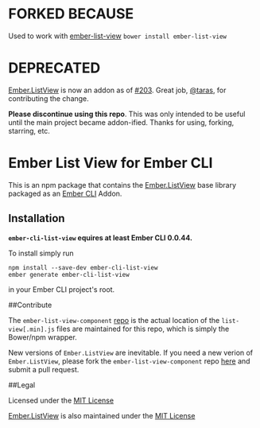 # FORKED BECAUSE

Used to work with [ember-list-view](https://github.com/geekingreen/ember-list-view) `bower install ember-list-view`

# DEPRECATED

[Ember.ListView](https://github.com/emberjs/list-view) is now an addon as of [#203](https://github.com/emberjs/list-view/pull/203). Great job, [@taras](https://github.com/taras), for contributing the change.

__Please discontinue using this repo__. This was only intended to be useful until the main project became addon-ified. Thanks for using, forking, starring, etc.

# Ember List View for Ember CLI #

This is an npm package that contains the [Ember.ListView](https://github.com/emberjs/list-view) base library packaged as an [Ember CLI](https://github.com/stefanpenner/ember-cli) Addon.

## Installation

**`ember-cli-list-view` equires at least Ember CLI 0.0.44.**

To install simply run

```
npm install --save-dev ember-cli-list-view
ember generate ember-cli-list-view
```

in your Ember CLI project's root.

##Contribute

The `ember-list-view-component` [repo](https://github.com/mysterlune/ember-list-view-component) is the actual location of the `list-view[.min].js` files are maintained for this repo, which is simply the Bower/npm wrapper.

New versions of `Ember.ListView` are inevitable. If you need a new verion of `Ember.ListView`, please fork the `ember-list-view-component` repo [here](https://github.com/mysterlune/ember-list-view-component) and submit a pull request.

##Legal

Licensed under the [MIT License](http://www.opensource.org/licenses/mit-license.php)

[Ember.ListView](https://github.com/emberjs/list-view) is also maintained under the [MIT License](https://github.com/emberjs/list-view/blob/master/LICENSE)
